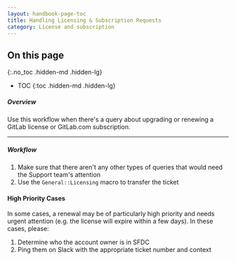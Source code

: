 ```yaml
---
layout: handbook-page-toc
title: Handling Licensing & Subscription Requests
category: License and subscription
---
```


## On this page
{:.no_toc .hidden-md .hidden-lg}

- TOC
{:toc .hidden-md .hidden-lg}

##### Overview

Use this workflow when there's a query about upgrading or renewing a GitLab
license or GitLab.com subscription.


______________

##### Workflow
1. Make sure that there aren't any other types of queries that would need the Support team's attention
1. Use the `General::Licensing` macro to transfer the ticket

#### High Priority Cases
In some cases, a renewal may be of particularly high priority and needs urgent attention (e.g. the license
will expire within a few days). In these cases, please:
1. Determine who the account owner is in SFDC
1. Ping them on Slack with the appropriate ticket number and context
